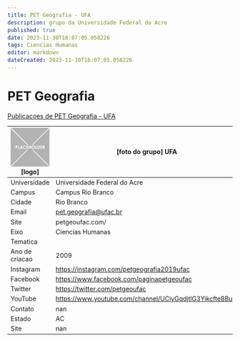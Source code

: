 ```yaml
---
title: PET Geografia - UFA
description: grupo da Universidade Federal do Acre
published: true
date: 2023-11-30T16:07:05.058226
tags: Ciencias Humanas
editor: markdown
dateCreated: 2023-11-30T16:07:05.058226
---
```


# PET Geografia

[Publicacoes de PET Geografia - UFA](/atividade/224PETGeografiaUFA/feed.md)

| ![placeholder.png](/placeholder.png) [logo] | [foto do grupo] UFA         |
| ------------------------------------------- | ------------------------------------------------- |
| Universidade                                | Universidade Federal do Acre      |
| Campus                                      | Campus Rio Branco            |
| Cidade                                      | Rio Branco             |
| Email                                       | pet.geografia@ufac.br             |
| Site                                        | petgeoufac.com/              |
| Eixo                                        | Ciencias Humanas              |
| Tematica                                    |           |
| Ano de criacao                              | 2009        |
| Instagram                                   | https://instagram.com/petgeografia2019ufac         |
| Facebook                                    | https://www.facebook.com/paginapetgeoufac          |
| Twitter                                     | https://twitter.com/petgeoufac           |
| YouTube                                     | https://www.youtube.com/channel/UCiyGqdjtlG3Yikcfte8Bulg           |
| Contato                                     | nan         |
| Estado                                      |  AC            |
| Site                                        | nan |

